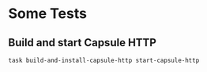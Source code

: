 # Some Tests

## Build and start Capsule HTTP
```bash
task build-and-install-capsule-http start-capsule-http
```

